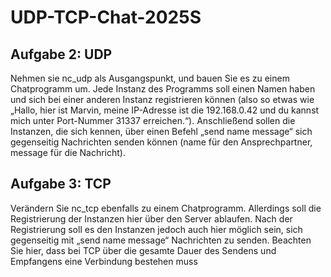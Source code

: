 # UDP-TCP-Chat-2025S

## Aufgabe 2: UDP
Nehmen sie nc_udp als Ausgangspunkt, und bauen Sie es zu einem Chatprogramm um. Jede Instanz des Programms
soll einen Namen haben und sich bei einer anderen Instanz registrieren können (also so etwas wie „Hallo, hier ist
Marvin, meine IP-Adresse ist die 192.168.0.42 und du kannst mich unter Port-Nummer 31337 erreichen.“).
Anschließend sollen die Instanzen, die sich kennen, über einen Befehl „send name message“ sich gegenseitig
Nachrichten senden können (name für den Ansprechpartner, message für die Nachricht).

## Aufgabe 3: TCP
Verändern Sie nc_tcp ebenfalls zu einem Chatprogramm. Allerdings soll die Registrierung der Instanzen hier über den
Server ablaufen. Nach der Registrierung soll es den Instanzen jedoch auch hier möglich sein, sich gegenseitig mit
„send name message“ Nachrichten zu senden. Beachten Sie hier, dass bei TCP über die gesamte Dauer des Sendens
und Empfangens eine Verbindung bestehen muss
